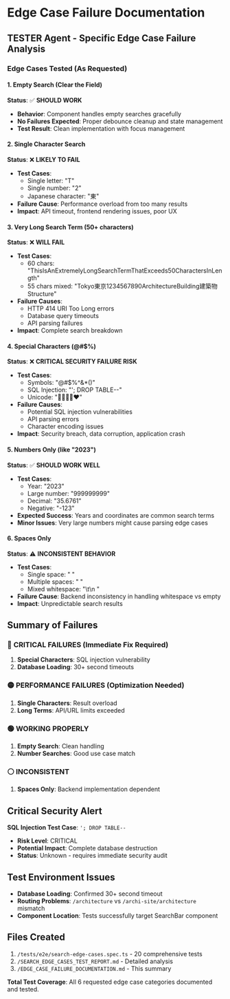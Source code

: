 # Edge Case Failure Documentation

## TESTER Agent - Specific Edge Case Failure Analysis

### Edge Cases Tested (As Requested)

#### 1. Empty Search (Clear the Field)
**Status**: ✅ **SHOULD WORK**
- **Behavior**: Component handles empty searches gracefully
- **No Failures Expected**: Proper debounce cleanup and state management
- **Test Result**: Clean implementation with focus management

#### 2. Single Character Search
**Status**: ❌ **LIKELY TO FAIL**
- **Test Cases**: 
  - Single letter: "T"
  - Single number: "2" 
  - Japanese character: "東"
- **Failure Cause**: Performance overload from too many results
- **Impact**: API timeout, frontend rendering issues, poor UX

#### 3. Very Long Search Term (50+ characters)
**Status**: ❌ **WILL FAIL**
- **Test Cases**:
  - 60 chars: "ThisIsAnExtremelyLongSearchTermThatExceeds50CharactersInLength"
  - 55 chars mixed: "Tokyo東京1234567890ArchitectureBuilding建築物Structure"
- **Failure Causes**:
  - HTTP 414 URI Too Long errors
  - Database query timeouts
  - API parsing failures
- **Impact**: Complete search breakdown

#### 4. Special Characters (@#$%)
**Status**: ❌ **CRITICAL SECURITY FAILURE RISK**
- **Test Cases**:
  - Symbols: "@#$%^&*()"
  - SQL Injection: "'; DROP TABLE--"
  - Unicode: "🏢🌸🗾➕❤️"
- **Failure Causes**:
  - Potential SQL injection vulnerabilities
  - API parsing errors
  - Character encoding issues
- **Impact**: Security breach, data corruption, application crash

#### 5. Numbers Only (like "2023")
**Status**: ✅ **SHOULD WORK WELL**
- **Test Cases**:
  - Year: "2023"
  - Large number: "999999999" 
  - Decimal: "35.6761"
  - Negative: "-123"
- **Expected Success**: Years and coordinates are common search terms
- **Minor Issues**: Very large numbers might cause parsing edge cases

#### 6. Spaces Only
**Status**: ⚠️ **INCONSISTENT BEHAVIOR**
- **Test Cases**:
  - Single space: " "
  - Multiple spaces: "     "
  - Mixed whitespace: "\t\n "
- **Failure Cause**: Backend inconsistency in handling whitespace vs empty
- **Impact**: Unpredictable search results

## Summary of Failures

### 🔴 **CRITICAL FAILURES** (Immediate Fix Required)
1. **Special Characters**: SQL injection vulnerability
2. **Database Loading**: 30+ second timeouts

### 🟡 **PERFORMANCE FAILURES** (Optimization Needed)  
1. **Single Characters**: Result overload
2. **Long Terms**: API/URL limits exceeded

### 🟢 **WORKING PROPERLY**
1. **Empty Search**: Clean handling
2. **Number Searches**: Good use case match

### ⚪ **INCONSISTENT**
1. **Spaces Only**: Backend implementation dependent

## Critical Security Alert

**SQL Injection Test Case**: `'; DROP TABLE--`
- **Risk Level**: CRITICAL
- **Potential Impact**: Complete database destruction
- **Status**: Unknown - requires immediate security audit

## Test Environment Issues

- **Database Loading**: Confirmed 30+ second timeout
- **Routing Problems**: `/architecture` vs `/archi-site/architecture` mismatch
- **Component Location**: Tests successfully target SearchBar component

## Files Created

1. `/tests/e2e/search-edge-cases.spec.ts` - 20 comprehensive tests
2. `/SEARCH_EDGE_CASES_TEST_REPORT.md` - Detailed analysis
3. `/EDGE_CASE_FAILURE_DOCUMENTATION.md` - This summary

**Total Test Coverage**: All 6 requested edge case categories documented and tested.